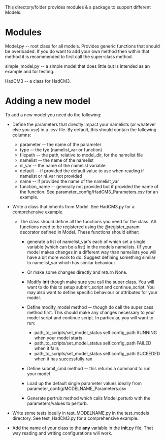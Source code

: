 This directory/folder provides modules & a package to support different Models.

# Modules
Model.py -- root class for all models. 
Provides generic functions that should be overloaded. 
If you do want to add your own method then within that method it is recommended to first call the super-class method.


simple_model.py -- a simple model that does little but is intended as an example and for testing. 

HadCM3 -- a class for HadCM3.

# Adding a new model 

To add a new model you need do the following:

* Define the parameters that directly impact your namelists (or whatever else you use) in a .csv file.
   By default, this should contain the following columns:
   * parameter -- the name of the parameter
   * type --  the tye (namelist_var or function)
   * filepath -- the path, relative to model_dir, for the namelist file
   * namelist -- the name of the namelist 
   * nl_var -- the name of the  namelist variable
   * default -- if provided the default value to use when reading if namelist or nl_var not provided
   * name -- If provided the name of the namelist_var
   * function_name -- generally not provided but if provided the name of the function.
  See parameter_config/HadCM3_Parameters.csv for an example. 

* Write a class that inherits from Model. See HadCM3.py for a comprehensive example.
   
    * The class should define all the functions you need for the class. All functions need to be registered using the @register_param decorator defined in Model. These functions should either: 
      * generate a list of namelist_var's each of which set a single variable (which can be a list) in the models namelists.
         (If your model makes changes in a different way than namelists you will have a bit more work to do. Suggest defining something similar to namelist_var
         which has similar behaviour.
      * Or make some changes directly and return None.
  
      * Modify __init__ though make sure you call the super class. 
       You will want to do this to setup submit_script and continue_script. You may also want to define specific behaviour or attributes for your model.

      * Define modify_model method -- though do call the super cass method first. This should make any changes necessary to your model script and continue script. 
      In particular, you will want to run:
        * path_to_scripts/set_model_status self.config_path RUNNING when your model starts.
        * path_to_scripts/set_model_status self.config_path FAILED when it fails
        * path_to_scripts/set_model_status self.config_path SUCEEDED when it has successfully ran. 

      * Define submit_cmd method -- this returns a command to run your model 
  
      * Load up the default single parameter values ideally from parameter_config/MODELNAME_Parameters.csv

      * Generate pertrub method which calls Model.perturb with the parameters/values to perturb.
      
* Write some tests ideally in test_MODELNAME.py in the test_models directory. See test_HadCM3.py for a comprehensive example. 
   
* Add the name of your class to the __any__ variable in the __init__.py file. That way reading and writing configurations will work.